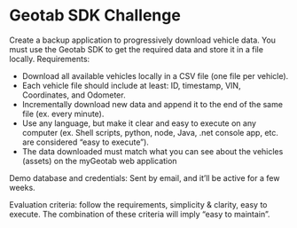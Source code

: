 # Geotab SDK Challenge
Create a backup application to progressively download vehicle data. You must use the Geotab SDK to get the required data and store it in a file locally. Requirements:

- Download all available vehicles locally in a CSV file (one file per vehicle).
- Each vehicle file should include at least: ID, timestamp, VIN, Coordinates, and Odometer.
- Incrementally download new data and append it to the end of the same file (ex. every minute).
- Use any language, but make it clear and easy to execute on any computer (ex. Shell scripts, python, node, Java, .net console app, etc. are considered “easy to execute”).
- The data downloaded must match what you can see about the vehicles (assets) on the myGeotab web application

Demo database and credentials: Sent by email, and it’ll be active for a few weeks.

Evaluation criteria: follow the requirements, simplicity & clarity, easy to execute. The combination of these criteria will imply “easy to maintain”.
